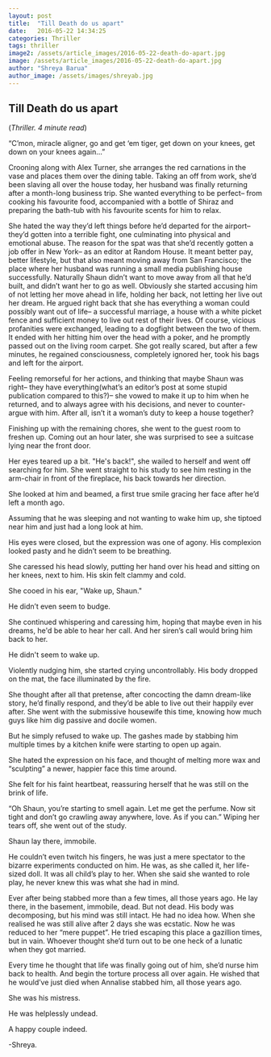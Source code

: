 ```yaml
---
layout: post
title:  "Till Death do us apart"
date:   2016-05-22 14:34:25
categories: Thriller
tags: thriller
image2: /assets/article_images/2016-05-22-death-do-apart.jpg
image: /assets/article_images/2016-05-22-death-do-apart.jpg
author: "Shreya Barua"
author_image: /assets/images/shreyab.jpg
---
```

<h2>Till Death do us apart</h2>
(<i>Thriller. 4 minute read</i>)
<p>“C’mon, miracle aligner, go and get ‘em tiger, get down on your knees, get down on your knees again…”</p>
<p>Crooning along with Alex Turner, she arranges the red carnations in the vase and places them over the dining table. Taking an off from work, she’d been slaving all over the house today, her husband was finally returning after a month-long business trip. She wanted everything to be perfect– from cooking his favourite food, accompanied with a bottle of Shiraz and preparing the bath-tub with his favourite scents for him to relax.</p>
<p>She hated the way they’d left things before he’d departed for the airport– they’d gotten into a terrible fight, one culminating into physical and emotional abuse. The reason for the spat was that she’d recently gotten a job offer in New York– as an editor at Random House. It meant better pay, better lifestyle, but that also meant moving away from San Francisco; the place where her husband was running a small media publishing house successfully. Naturally Shaun didn’t want to move away from all that he’d built, and didn’t want her to go as well. Obviously she started accusing him of not letting her move ahead in life, holding her back, not letting her live out her dream. He argued right back that she has everything a woman could possibly want out of life– a successful marriage, a house with a white picket fence and sufficient money to live out rest of their lives. Of course, vicious profanities were exchanged, leading to a dogfight between the two of them. It ended with her hitting him over the head with a poker, and he promptly passed out on the living room carpet. She got really scared, but after a few minutes, he regained consciousness, completely ignored her, took his bags and left for the airport.</p>
<p>Feeling remorseful for her actions, and thinking that maybe Shaun was right– they have everything(what’s an editor’s post at some stupid publication compared to this?)– she vowed to make it up to him when he returned, and to always agree with his decisions, and never to counter-argue with him. After all, isn’t it a woman’s duty to keep a house together?</p>
<p>Finishing up with the remaining chores, she went to the guest room to freshen up. Coming out an hour later, she was surprised to see a suitcase lying near the front door.</p>
<p>Her eyes teared up a bit. "He's back!", she wailed to herself and went off searching for him. She went straight to his study to see him resting in the arm-chair in front of the fireplace, his back towards her direction.</p>
<p>She looked at him and beamed, a first true smile gracing her face after he’d left a month ago. </p>
<p>Assuming that he was sleeping and not wanting to wake him up, she tiptoed near him and just had a long look at him.</p>
<p>His eyes were closed, but the expression was one of agony. His complexion looked pasty and he didn’t seem to be breathing.</p>
<p>She caressed his head slowly, putting her hand over his head and sitting on her knees, next to him. His skin felt clammy and cold. </p>
<p>She cooed in his ear, "Wake up, Shaun."</p>
<p>He didn’t even seem to budge.</p>
<p>She continued whispering and caressing him, hoping that maybe even in his dreams, he'd be able to hear her call. And her siren’s call would bring him back to her.</p>
<p>He didn't seem to wake up. </p>
<p>Violently nudging him, she started crying uncontrollably. His body dropped on the mat, the face illuminated by the fire. </p>
<p>She thought after all that pretense, after concocting the damn dream-like story, he’d finally respond, and they’d be able to live out their happily ever after. 
She went with the submissive housewife this time, knowing how much guys like him dig passive and docile women. </p>
<p>But he simply refused to wake up. The gashes made by stabbing him multiple times by a kitchen knife were starting to open up again. </p>
<p>She hated the expression on his face, and thought of melting more wax and “sculpting” a newer, happier face this time around.</p>
<p>She felt for his faint heartbeat, reassuring herself that he was still on the brink of life.</p>
<p>“Oh Shaun, you’re starting to smell again. Let me get the perfume. Now sit tight and don’t go crawling away anywhere, love. As if you can.” Wiping her tears off, she went out of the study.</p>
<p>Shaun lay there, immobile.</p>
<p>He couldn’t even twitch his fingers, he was just a mere spectator to the bizarre experiments conducted on him. He was, as she called it, her life-sized doll. It was all child’s play to her. When she said she wanted to role play, he never knew this was what she had in mind.</p>
<p>Ever after being stabbed more than a few times, all those years ago. He lay there, in the basement, immobile, dead. But not dead. His body was decomposing, but his mind was still intact. He had no idea how. When she realised he was still alive after 2 days she was ecstatic. Now he was reduced to her “mere puppet”.
He tried escaping this place a gazillion times, but in vain. Whoever thought she’d turn out to be one heck of a lunatic when they got married.</p>
<p>Every time he thought that life was finally going out of him, she’d nurse him back to health. And begin the torture process all over again.
He wished that he would’ve just died when Annalise stabbed him, all those years ago. </p>
<p>She was his mistress.</p>
<p>He was helplessly undead. </p>
<p>A happy couple indeed. </p>
<p>-Shreya.</p>
